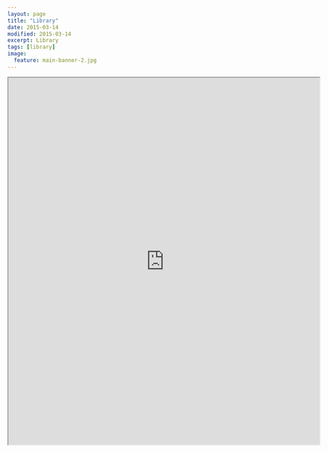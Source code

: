 ```yaml
---
layout: page
title: "Library"
date: 2015-03-14
modified: 2015-03-14
excerpt: Library
tags: [library]
image:
  feature: main-banner-2.jpg
---
```


<iframe src="http://connect.collectorz.com/m/users/meaganandcaleb/books/view?viewCollection=all&viewType=cover"
width="700"
height="825"
frameborder="1"
seamless> </iframe>
